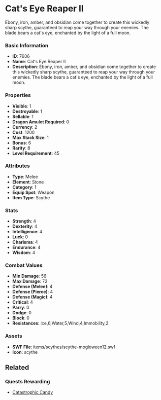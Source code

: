 # Cat's Eye Reaper II

Ebony, iron, amber, and obsidian come together to create this wickedly sharp scythe, guaranteed to reap your way through your enemies.  The blade bears a cat's eye, enchanted by the light of a full moon.  

### Basic Information

- **ID**: 7606
- **Name**: Cat&#039;s Eye Reaper II
- **Description**: Ebony, iron, amber, and obsidian come together to create this wickedly sharp scythe, guaranteed to reap your way through your enemies.  The blade bears a cat&#039;s eye, enchanted by the light of a full moon.  

### Properties

- **Visible**: 1
- **Destroyable**: 1
- **Sellable**: 1
- **Dragon Amulet Required**: 0
- **Currency**: 2
- **Cost**: 1200
- **Max Stack Size**: 1
- **Bonus**: 6
- **Rarity**: 8
- **Level Requirement**: 45

### Attributes

- **Type**: Melee
- **Element**: Stone
- **Category**: 1
- **Equip Spot**: Weapon
- **Item Type**: Scythe

### Stats

- **Strength**: 4
- **Dexterity**: 4
- **Intelligence**: 4
- **Luck**: 0
- **Charisma**: 4
- **Endurance**: 4
- **Wisdom**: 4

### Combat Values

- **Min Damage**: 56
- **Max Damage**: 72
- **Defense (Melee)**: 4
- **Defense (Pierce)**: 4
- **Defense (Magic)**: 4
- **Critical**: 4
- **Parry**: 0
- **Dodge**: 0
- **Block**: 0
- **Resistances**: Ice,6,Water,5,Wind,4,Immobility,2

### Assets

- **SWF File**: items/scythes/scythe-mogloween12.swf
- **Icon**: scythe

## Related

### Quests Rewarding

- [Catastrophic Candy](../quests/962-catastrophic-candy.md)

